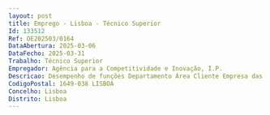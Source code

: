 ```yaml
--- 
layout: post
title: Emprego - Lisboa - Técnico Superior
Id: 133512
Ref: OE202503/0164
DataAbertura: 2025-03-06
DataFecho: 2025-03-31
Trabalho: Técnico Superior
Empregador: Agência para a Competitividade e Inovação, I.P.
Descricao: Desempenho de funções Departamento Área Cliente Empresa das Indústrias de Base Tecnológica, em Évora, inserido na Direção de Proximidade Regional e Licenciamento.Habilitação Literária Licenciatura, com preferência em Gestão de Empresas  Economia  Gestão e Administração Pública  Marketing  Auditoria  Comércio Internacional  Relações Internacionais  Engenharia e Gestão Industrial  Engenharia Informática  Engenharia Mecânica  Engenharia do Ambiente  Engenharia e Gestão deSistemas de Informação.Descrição das funções Preparação e realização de visitas de assistência empresarial Preparação e realização de sessões de trabalho orientadas para as empresas Elaboração de informações sobre empresas e entidades da região Prestação de informações sobre os instrumentos de apoio às empresas e empreendedores Recolha, tratamento e registo de informação sobre empresas e a dinâmica empresarial da região Preparação de conteúdos informativos dirigidos às empresas e empreendedores.
CodigoPostal: 1649-038 LISBOA
Concelho: Lisboa
Distrito: Lisboa
--- 
```

